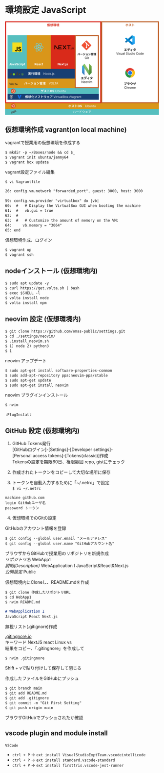# 環境設定 JavaScript 

![JavaScript環境](../assets/JSFrist_Environment.png)

## 仮想環境作成 vagrant(on local machine)

vagrantで授業用の仮想環境を作成する
``` terminal
$ mkdir -p ~/Boxes/node && cd $_
$ vagrant init ubuntu/jammy64
$ vagrant box update
```

vagrant設定ファイル編集
``` terminal
$ vi Vagrantfile
```

``` Vagrantfile
26: config.vm.network "forwarded_port", guest: 3000, host: 3000

59: config.vm.provider "virtualbox" do |vb|
60:  #   # Display the VirtualBox GUI when booting the machine
61:  #   vb.gui = true
62:  #
63:  #   # Customize the amount of memory on the VM:
64:     vb.memory = "3064"
65: end
```

仮想環境作成、ログイン
``` terminal
$ vagrant up
$ vagrant ssh
```


## nodeインストール (仮想環境内)

``` terminal
$ sudo apt update -y
$ curl https://get.volta.sh | bash
$ exec $SHELL -l
$ volta install node
$ volta install npm
```

## neovim 設定 (仮想環境内)

``` terminal
$ git clone https://github.com/omas-public/settings.git
$ cd ./settings/neovim/
$ .install_neovim.sh
$ 1) node 2) python3
$ 1
```

neovim アップデート
```
$ sudo apt-get install software-properties-common
$ sudo add-apt-repository ppa:neovim-ppa/stable
$ sudo apt-get update
$ sudo apt-get install neovim
```
neovim プラグインインストール
```
$ nvim

:PlugInstall

```

## GitHub 設定 (仮想環境内)

1. GitHub Tokens発行  
    [GitHubログイン]-[Settings]-[Developer settings]-  
    [Personal access tokens]-[Tokens(classic)]作成  
    Tokensの設定を期限60日、権限範囲 repo, gistにチェック  

2. 作成されたトークンをコピーして大切な場所に保存

3. トークンを自動入力するために「~/.netrc」で設定  
`$ vi ~/.netrc`

``` .netrc
machine github.com
login GitHubユーザ名
password トークン
```

4. 仮想環境でのGitの設定

GitHubのアカウント情報を登録
``` terminal
$ git config --global user.email "メールアドレス"
$ git config --global user.name "GitHubアカウント名"
```

ブラウザからGitHubで授業用のリポジトリを新規作成  
*リポジトリ名* WebApp1  
*説明(Description)* WebApplication I JavaScript&React&Next.js  
*公開設定* Public  

仮想環境内にCloneし、README.mdを作成
``` terminal
$ git clone 作成したリポジトリURL
$ cd WebApp1
$ nvim README.md
```

``` README.md
# WebApplication I
JavaScript React Next.js
```

無視リスト(.gitignore)作成

[.gitingnore.io](https://www.toptal.com/developers/gitignore)  
キーワード NextJS react Linux vs  
結果をコピー、「.gitingnore」を作成して  
``` terminal
$ nvim .gitingnore
```
Shift + vで貼り付けして保存して閉じる

作成したファイルをGitHubにプッシュ
``` terminal
$ git branch main
$ git add README.md
$ git add .gitignore
$ git commit -m "Git First Setting"
$ git push origin main
```

ブラウザGitHubでプッシュされたか確認


## vscode plugin and module install

```VSCode```

- `ctrl + P` -> `ext install VisualStudioExptTeam.vscodeintellicode`
- `ctrl + P` -> `ext install standard.vscode-standard`
- `ctrl + P` -> `ext install firsttris.vscode-jest-runner`